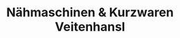 ---
title: "Nähmaschinen & Kurzwaren Veitenhansl"
url: /muelsen/naehmaschinen-und-kurzwaren-veitenhansl/
shop: Nähzubehör
---
